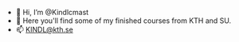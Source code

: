 - 👋 Hi, I’m @Kindlcmast
- 👀 Here you'll find some of my finished courses from KTH and SU.
- 📫 KINDL@kth.se

<!---
Kindlcmast/Kindlcmast is a ✨ special ✨ repository because its `README.md` (this file) appears on your GitHub profile.
You can click the Preview link to take a look at your changes.
--->
